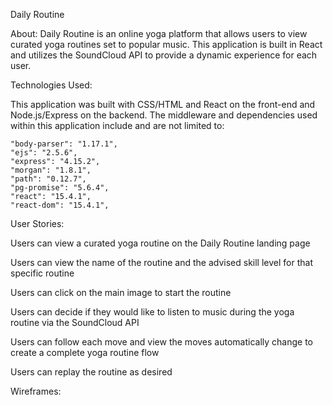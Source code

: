 Daily Routine

About: Daily Routine is an online yoga platform that allows users to view curated yoga routines set to popular music. This application is built in React and utilizes the SoundCloud API to provide a dynamic experience for each user.


Technologies Used:

This application was built with CSS/HTML and React on the front-end and Node.js/Express on the backend. The middleware and dependencies used within this application include and are not limited to:

    "body-parser": "1.17.1",
    "ejs": "2.5.6",
    "express": "4.15.2",
    "morgan": "1.8.1",
    "path": "0.12.7",
    "pg-promise": "5.6.4",
    "react": "15.4.1",
    "react-dom": "15.4.1",


  User Stories:

  Users can view a curated yoga routine on the Daily Routine landing page

  Users can view the name of the routine and the advised skill level for that specific routine

  Users can click on the main image to start the routine

  Users can decide if they would like to listen to music during the yoga routine via the SoundCloud API

  Users can follow each move and view the moves automatically change to create a complete yoga routine flow

  Users can replay the routine as desired

  Wireframes: 
